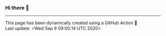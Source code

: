 ### Hi there 👋

<!--
**denismaggior8/denismaggior8** is a ✨ _special_ ✨ repository because its `README.md` (this file) appears on your GitHub profile.

Here are some ideas to get you started:

- 🔭 I’m currently working on ...
- 🌱 I’m currently learning ...
- 👯 I’m looking to collaborate on ...
- 🤔 I’m looking for help with ...
- 💬 Ask me about ...
- 📫 How to reach me: ...
- 😄 Pronouns: ...
- ⚡ Fun fact: ...  
-->





---
This page has been dynamically created using a GitHub Action 💪  
Last update: ⚡Wed Sep  9 09:00:14 UTC 2020⚡
